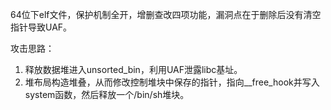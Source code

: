 64位下elf文件，保护机制全开，增删查改四项功能，漏洞点在于删除后没有清空指针导致UAF。

攻击思路：
1. 释放数据堆进入unsorted_bin，利用UAF泄露libc基址。
2. 堆布局构造堆叠，从而修改控制堆块中保存的指针，指向__free_hook并写入system函数，然后释放一个/bin/sh堆块。
